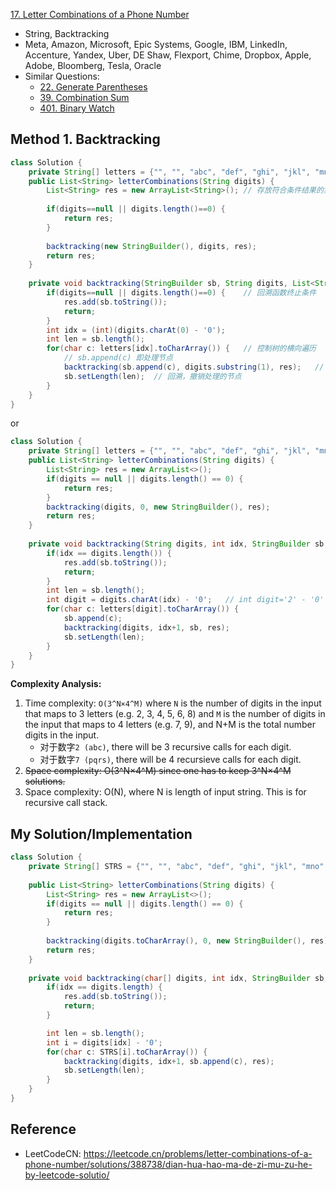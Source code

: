 [17. Letter Combinations of a Phone Number](https://leetcode.com/problems/letter-combinations-of-a-phone-number/)

* String, Backtracking
* Meta, Amazon, Microsoft, Epic Systems, Google, IBM, LinkedIn, Accenture, Yandex, Uber, DE Shaw, Flexport, Chime, Dropbox, Apple, Adobe, Bloomberg, Tesla, Oracle
* Similar Questions:
    * [22. Generate Parentheses](https://leetcode.com/problems/generate-parentheses/)
    * [39. Combination Sum](https://leetcode.com/problems/combination-sum/)
    * [401. Binary Watch](https://leetcode.com/problems/binary-watch/)


## Method 1. Backtracking
```java
class Solution {
    private String[] letters = {"", "", "abc", "def", "ghi", "jkl", "mno", "pqrs", "tuv", "wxyz"};
    public List<String> letterCombinations(String digits) {
        List<String> res = new ArrayList<String>(); // 存放符合条件结果的集合
        
        if(digits==null || digits.length()==0) {
            return res;
        }
        
        backtracking(new StringBuilder(), digits, res);
        return res;
    }
    
    private void backtracking(StringBuilder sb, String digits, List<String> res) {
        if(digits==null || digits.length()==0) {    // 回溯函数终止条件
            res.add(sb.toString());
            return;
        }
        int idx = (int)(digits.charAt(0) - '0');
        int len = sb.length();
        for(char c: letters[idx].toCharArray()) {   // 控制树的横向遍历
            // sb.append(c) 即处理节点 
            backtracking(sb.append(c), digits.substring(1), res);   // 递归：控制树的纵向遍历，注意下一层搜索要从i+1开始
            sb.setLength(len);  // 回溯，撤销处理的节点
        }
    }
}
```

or 

```java
class Solution {
    private String[] letters = {"", "", "abc", "def", "ghi", "jkl", "mno", "pqrs", "tuv", "wxyz"};
    public List<String> letterCombinations(String digits) {
        List<String> res = new ArrayList<>();
        if(digits == null || digits.length() == 0) {
            return res;
        }
        backtracking(digits, 0, new StringBuilder(), res);
        return res;
    }
    
    private void backtracking(String digits, int idx, StringBuilder sb, List<String> res) {
        if(idx == digits.length()) {
            res.add(sb.toString());
            return;
        }
        int len = sb.length();
        int digit = digits.charAt(idx) - '0';   // int digit='2' - '0' //this will deduct 50-48 (ascii of 2 - ascii 0)
        for(char c: letters[digit].toCharArray()) {
            sb.append(c);
            backtracking(digits, idx+1, sb, res);
            sb.setLength(len);
        }
    }
}
```
**Complexity Analysis:**
1. Time complexity: `O(3^N×4^M)` where `N` is the number of digits in the input that maps to 3 letters (e.g. 2, 3, 4, 5, 6, 8) and `M` is the number of digits in the input that maps to 4 letters (e.g. 7, 9), and N+M is the total number digits in the input.
    * 对于数字`2 (abc)`, there will be 3 recursive calls for each digit.
    * 对于数字`7 (pqrs)`, there will be 4 recursieve calls for each digit.
2. ~~Space complexity: O(3^N×4^M) since one has to keep 3^N×4^M solutions.~~
3. Space complexity: O(N), where N is length of input string. This is for recursive call stack.


## My Solution/Implementation
```java
class Solution {
    private String[] STRS = {"", "", "abc", "def", "ghi", "jkl", "mno", "pqrs", "tuv", "wxyz"};
    
    public List<String> letterCombinations(String digits) {
        List<String> res = new ArrayList<>();
        if(digits == null || digits.length() == 0) {
            return res;
        }
        
        backtracking(digits.toCharArray(), 0, new StringBuilder(), res);
        return res;
    }
    
    private void backtracking(char[] digits, int idx, StringBuilder sb, List<String> res) {
        if(idx == digits.length) {
            res.add(sb.toString());
            return;
        }

        int len = sb.length();
        int i = digits[idx] - '0';
        for(char c: STRS[i].toCharArray()) {
            backtracking(digits, idx+1, sb.append(c), res);
            sb.setLength(len);
        }
    }
}
```


## Reference
* LeetCodeCN: https://leetcode.cn/problems/letter-combinations-of-a-phone-number/solutions/388738/dian-hua-hao-ma-de-zi-mu-zu-he-by-leetcode-solutio/